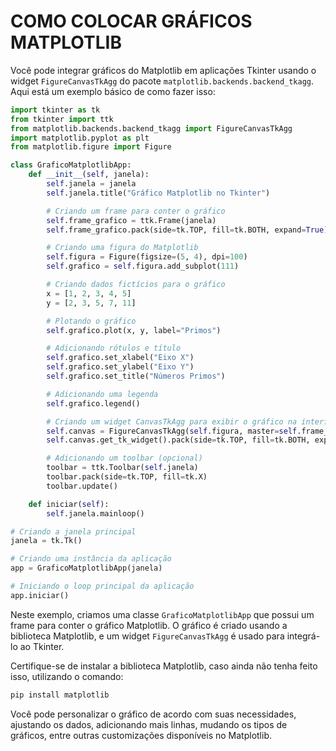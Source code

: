 # COMO COLOCAR GRÁFICOS MATPLOTLIB 
Você pode integrar gráficos do Matplotlib em aplicações Tkinter usando o widget `FigureCanvasTkAgg` do pacote `matplotlib.backends.backend_tkagg`. Aqui está um exemplo básico de como fazer isso:

```python
import tkinter as tk
from tkinter import ttk
from matplotlib.backends.backend_tkagg import FigureCanvasTkAgg
import matplotlib.pyplot as plt
from matplotlib.figure import Figure

class GraficoMatplotlibApp:
    def __init__(self, janela):
        self.janela = janela
        self.janela.title("Gráfico Matplotlib no Tkinter")

        # Criando um frame para conter o gráfico
        self.frame_grafico = ttk.Frame(janela)
        self.frame_grafico.pack(side=tk.TOP, fill=tk.BOTH, expand=True)

        # Criando uma figura do Matplotlib
        self.figura = Figure(figsize=(5, 4), dpi=100)
        self.grafico = self.figura.add_subplot(111)

        # Criando dados fictícios para o gráfico
        x = [1, 2, 3, 4, 5]
        y = [2, 3, 5, 7, 11]

        # Plotando o gráfico
        self.grafico.plot(x, y, label="Primos")

        # Adicionando rótulos e título
        self.grafico.set_xlabel("Eixo X")
        self.grafico.set_ylabel("Eixo Y")
        self.grafico.set_title("Números Primos")

        # Adicionando uma legenda
        self.grafico.legend()

        # Criando um widget CanvasTkAgg para exibir o gráfico na interface Tkinter
        self.canvas = FigureCanvasTkAgg(self.figura, master=self.frame_grafico)
        self.canvas.get_tk_widget().pack(side=tk.TOP, fill=tk.BOTH, expand=True)

        # Adicionando um toolbar (opcional)
        toolbar = ttk.Toolbar(self.janela)
        toolbar.pack(side=tk.TOP, fill=tk.X)
        toolbar.update()

    def iniciar(self):
        self.janela.mainloop()

# Criando a janela principal
janela = tk.Tk()

# Criando uma instância da aplicação
app = GraficoMatplotlibApp(janela)

# Iniciando o loop principal da aplicação
app.iniciar()
```

Neste exemplo, criamos uma classe `GraficoMatplotlibApp` que possui um frame para conter o gráfico Matplotlib. O gráfico é criado usando a biblioteca Matplotlib, e um widget `FigureCanvasTkAgg` é usado para integrá-lo ao Tkinter.

Certifique-se de instalar a biblioteca Matplotlib, caso ainda não tenha feito isso, utilizando o comando:

```bash
pip install matplotlib
```

Você pode personalizar o gráfico de acordo com suas necessidades, ajustando os dados, adicionando mais linhas, mudando os tipos de gráficos, entre outras customizações disponíveis no Matplotlib.